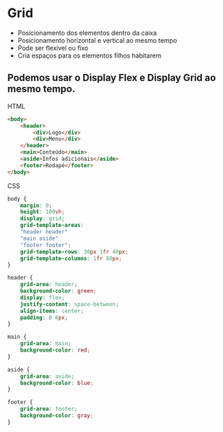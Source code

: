 # Grid 

* Posicionamento dos elementos dentro da caixa 
* Posicionamento horizontal e vertical ao mesmo tempo
* Pode ser flexível ou fixo 
* Cria espaços para os elementos filhos habitarem

## Podemos usar o Display Flex e Display Grid ao mesmo tempo.

HTML

```html
<body>
    <header>
        <div>Logo</div>
        <div>Menu</div>
    </header>
    <main>Conteúdo</main>
    <aside>Infos adicionais</aside>
    <footer>Rodapé</footer>
</body>

```

CSS

```css
body {
    margin: 0;
    height: 100vh;
    display: grid;
    grid-template-areas: 
    "header header"
    "main aside"
    "footer footer";
    grid-template-rows: 30px 1fr 40px;
    grid-template-columns: 1fr 80px;
}

header {
    grid-area: header;
    background-color: green;
    display: flex;
    justify-content: space-between;
    align-items: center;
    padding: 0 8px;
}

main {
    grid-area: main;
    background-color: red;
}

aside {
    grid-area: aside;
    background-color: blue;
}

footer {
    grid-area: footer;
    background-color: gray;
}
```